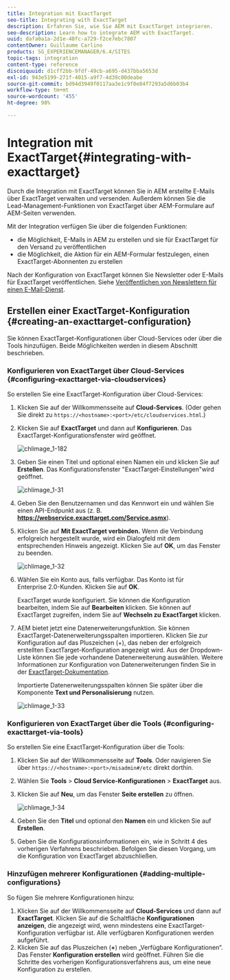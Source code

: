 ```yaml
---
title: Integration mit ExactTarget
seo-title: Integrating with ExactTarget
description: Erfahren Sie, wie Sie AEM mit ExactTarget integrieren.
seo-description: Learn how to integrate AEM with ExactTarget.
uuid: dafa0a1a-2d1e-40fc-a729-f2ce7ebc7807
contentOwner: Guillaume Carlino
products: SG_EXPERIENCEMANAGER/6.4/SITES
topic-tags: integration
content-type: reference
discoiquuid: d1cff2bb-9fdf-49cb-a695-d437bba5653d
exl-id: 943e5199-271f-4015-a9f7-4d39c00deabe
source-git-commit: bd94d3949f0117aa3e1c9f0e84f7293a5d6b03b4
workflow-type: tm+mt
source-wordcount: '455'
ht-degree: 98%

---
```


# Integration mit ExactTarget{#integrating-with-exacttarget}

Durch die Integration mit ExactTarget können Sie in AEM erstellte E-Mails über ExactTarget verwalten und versenden. Außerdem können Sie die Lead-Management-Funktionen von ExactTarget über AEM-Formulare auf AEM-Seiten verwenden.

Mit der Integration verfügen Sie über die folgenden Funktionen:

* die Möglichkeit, E-Mails in AEM zu erstellen und sie für ExactTarget für den Versand zu veröffentlichen
* die Möglichkeit, die Aktion für ein AEM-Formular festzulegen, einen ExactTarget-Abonnenten zu erstellen

Nach der Konfiguration von ExactTarget können Sie Newsletter oder E-Mails für ExactTarget veröffentlichen. Siehe [Veröffentlichen von Newslettern für einen E-Mail-Dienst](/help/sites-authoring/personalization.md).

## Erstellen einer ExactTarget-Konfiguration {#creating-an-exacttarget-configuration}

Sie können ExactTarget-Konfigurationen über Cloud-Services oder über die Tools hinzufügen. Beide Möglichkeiten werden in diesem Abschnitt beschrieben.

### Konfigurieren von ExactTarget über Cloud-Services {#configuring-exacttarget-via-cloudservices}

So erstellen Sie eine ExactTarget-Konfiguration über Cloud-Services:

1. Klicken Sie auf der Willkommensseite auf **Cloud-Services**. (Oder gehen Sie direkt zu `https://<hostname>:<port>/etc/cloudservices.html`.)
1. Klicken Sie auf **ExactTarget** und dann auf **Konfigurieren**. Das ExactTarget-Konfigurationsfenster wird geöffnet.

   ![chlimage_1-182](assets/chlimage_1-182.png)

1. Geben Sie einen Titel und optional einen Namen ein und klicken Sie auf **Erstellen**. Das Konfigurationsfenster &quot;ExactTarget-Einstellungen&quot;wird geöffnet.

   ![chlimage_1-31](assets/chlimage_1-31.jpeg)

1. Geben Sie den Benutzernamen und das Kennwort ein und wählen Sie einen API-Endpunkt aus (z. B. **https://webservice.exacttarget.com/Service.asmx**).
1. Klicken Sie auf **Mit ExactTarget verbinden.** Wenn die Verbindung erfolgreich hergestellt wurde, wird ein Dialogfeld mit dem entsprechenden Hinweis angezeigt. Klicken Sie auf **OK**, um das Fenster zu beenden.

   ![chlimage_1-32](assets/chlimage_1-32.jpeg)

1. Wählen Sie ein Konto aus, falls verfügbar. Das Konto ist für Enterprise 2.0-Kunden. Klicken Sie auf **OK**.

   ExactTarget wurde konfiguriert. Sie können die Konfiguration bearbeiten, indem Sie auf **Bearbeiten** klicken. Sie können auf ExactTarget zugreifen, indem Sie auf **Wechseln zu ExactTarget** klicken.

1. AEM bietet jetzt eine Datenerweiterungsfunktion. Sie können ExactTarget-Datenerweiterungsspalten importieren. Klicken Sie zur Konfiguration auf das Pluszeichen (+), das neben der erfolgreich erstellten ExactTarget-Konfiguration angezeigt wird. Aus der Dropdown-Liste können Sie jede vorhandene Datenerweiterung auswählen. Weitere Informationen zur Konfiguration von Datenerweiterungen finden Sie in der [ExactTarget-Dokumentation](https://help.exacttarget.com/en/documentation/exacttarget/subscribers/data_extensions_and_data_relationships).

   Importierte Datenerweiterungsspalten können Sie später über die Komponente **Text und Personalisierung** nutzen.

   ![chlimage_1-33](assets/chlimage_1-33.jpeg)

### Konfigurieren von ExactTarget über die Tools {#configuring-exacttarget-via-tools}

So erstellen Sie eine ExactTarget-Konfiguration über die Tools:

1. Klicken Sie auf der Willkommensseite auf **Tools**. Oder navigieren Sie über `https://<hostname>:<port>/misadmin#/etc` direkt dorthin.
1. Wählen Sie **Tools** > **Cloud Service-Konfigurationen** > **ExactTarget** aus.
1. Klicken Sie auf **Neu**, um das Fenster **Seite erstellen** zu öffnen.

   ![chlimage_1-34](assets/chlimage_1-34.jpeg)

1. Geben Sie den **Titel** und optional den **Namen** ein und klicken Sie auf **Erstellen**.
1. Geben Sie die Konfigurationsinformationen ein, wie in Schritt 4 des vorherigen Verfahrens beschrieben. Befolgen Sie diesen Vorgang, um die Konfiguration von ExactTarget abzuschließen.

### Hinzufügen mehrerer Konfigurationen {#adding-multiple-configurations}

So fügen Sie mehrere Konfigurationen hinzu:

1. Klicken Sie auf der Willkommensseite auf **Cloud-Services** und dann auf **ExactTarget**. Klicken Sie auf die Schaltfläche **Konfigurationen anzeigen**, die angezeigt wird, wenn mindestens eine ExactTarget-Konfiguration verfügbar ist. Alle verfügbaren Konfigurationen werden aufgeführt.
1. Klicken Sie auf das Pluszeichen (**+**) neben „Verfügbare Konfigurationen“. Das Fenster **Konfiguration erstellen** wird geöffnet. Führen Sie die Schritte des vorherigen Konfigurationsverfahrens aus, um eine neue Konfiguration zu erstellen.
